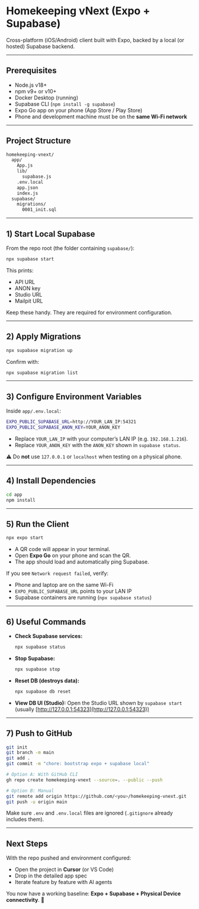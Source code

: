 # Homekeeping vNext (Expo + Supabase)

Cross-platform (iOS/Android) client built with Expo, backed by a local (or hosted) Supabase backend.

---

## Prerequisites

* Node.js v18+
* npm v9+ or v10+
* Docker Desktop (running)
* Supabase CLI (`npm install -g supabase`)
* Expo Go app on your phone (App Store / Play Store)
* Phone and development machine must be on the **same Wi-Fi network**

---

## Project Structure

```bash
homekeeping-vnext/
  app/
    App.js
    lib/
      supabase.js
    .env.local
    app.json
    index.js
  supabase/
    migrations/
      0001_init.sql
```

---

## 1) Start Local Supabase

From the repo root (the folder containing `supabase/`):

```bash
npx supabase start
```

This prints:

* API URL
* ANON key
* Studio URL
* Mailpit URL

Keep these handy. They are required for environment configuration.

---

## 2) Apply Migrations

```bash
npx supabase migration up
```

Confirm with:

```bash
npx supabase migration list
```

---

## 3) Configure Environment Variables

Inside `app/.env.local`:

```bash
EXPO_PUBLIC_SUPABASE_URL=http://YOUR_LAN_IP:54321
EXPO_PUBLIC_SUPABASE_ANON_KEY=YOUR_ANON_KEY
```

* Replace `YOUR_LAN_IP` with your computer’s LAN IP (e.g. `192.168.1.216`).
* Replace `YOUR_ANON_KEY` with the `ANON_KEY` shown in `supabase status`.

⚠️ Do **not** use `127.0.0.1` or `localhost` when testing on a physical phone.

---

## 4) Install Dependencies

```bash
cd app
npm install
```

---

## 5) Run the Client

```bash
npx expo start
```

* A QR code will appear in your terminal.
* Open **Expo Go** on your phone and scan the QR.
* The app should load and automatically ping Supabase.

If you see `Network request failed`, verify:

* Phone and laptop are on the same Wi-Fi
* `EXPO_PUBLIC_SUPABASE_URL` points to your LAN IP
* Supabase containers are running (`npx supabase status`)

---

## 6) Useful Commands

* **Check Supabase services:**

  ```bash
  npx supabase status
  ```

* **Stop Supabase:**

  ```bash
  npx supabase stop
  ```

* **Reset DB (destroys data):**

  ```bash
  npx supabase db reset
  ```

* **View DB UI (Studio):**
  Open the Studio URL shown by `supabase start` (usually [http://127.0.0.1:54323](http://127.0.0.1:54323))

---

## 7) Push to GitHub

```bash
git init
git branch -m main
git add .
git commit -m "chore: bootstrap expo + supabase local"

# Option A: With GitHub CLI
gh repo create homekeeping-vnext --source=. --public --push

# Option B: Manual
git remote add origin https://github.com/<you>/homekeeping-vnext.git
git push -u origin main
```

Make sure `.env` and `.env.local` files are ignored (`.gitignore` already includes them).

---

## Next Steps

With the repo pushed and environment configured:

* Open the project in **Cursor** (or VS Code)
* Drop in the detailed app spec
* Iterate feature by feature with AI agents

You now have a working baseline: **Expo + Supabase + Physical Device connectivity**. 🚀
